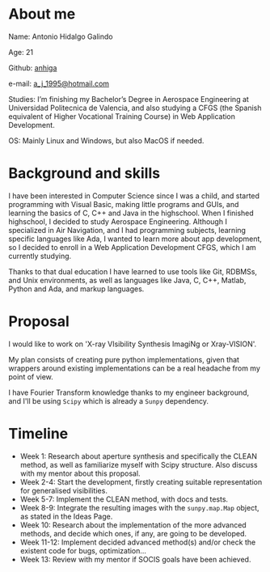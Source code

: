 # About me
Name: Antonio Hidalgo Galindo

Age: 21

Github: [anhiga](https://github.com/anhiga)

e-mail: [a_j_1995@hotmail.com](mailto://a_j_1995@hotmail.com)

Studies: I’m finishing my Bachelor’s Degree in Aerospace Engineering at Universidad Politecnica de Valencia, and also studying a CFGS (the Spanish equivalent of Higher Vocational Training Course) in Web Application Development.

OS: Mainly Linux and Windows, but also MacOS if needed.

# Background and skills
I have been interested in Computer Science since I was a child, and started programming with Visual Basic, making little programs and GUIs, and learning the basics of C, C++ and Java in the highschool. When I finished highschool, I decided to study Aerospace Engineering. Although I specialized in Air Navigation, and I had programming subjects, learning specific languages like Ada, I wanted to learn more about app development, so I decided to enroll in a Web Application Development CFGS, which I am currently studying.

Thanks to that dual education I have learned to use tools like Git, RDBMSs, and Unix environments, as well as languages like Java, C, C++, Matlab, Python and Ada, and markup languages.

# Proposal
I would like to work on 'X-ray VIsibility Synthesis ImagiNg or Xray-VISION'.

My plan consists of creating pure python implementations, given that wrappers around existing implementations can be a real headache from my point of view.

I have Fourier Transform knowledge thanks to my engineer background, and I'll be using `Scipy` which is already a `Sunpy` dependency.
# Timeline
* Week 1: Research about aperture synthesis and specifically the CLEAN method, as well as familiarize myself with Scipy structure. Also discuss with my mentor about this proposal.
* Week 2-4: Start the development, firstly creating suitable representation for generalised visibilities.
* Week 5-7: Implement the CLEAN method, with docs and tests.
* Week 8-9: Integrate the resulting images with the `sunpy.map.Map` object, as stated in the Ideas Page.
* Week 10: Research about the implementation of the more advanced methods, and decide which ones, if any, are going to be developed.
* Week 11-12: Implement decided advanced method(s) and/or check the existent code for bugs, optimization...
* Week 13: Review with my mentor if SOCIS goals have been achieved.
